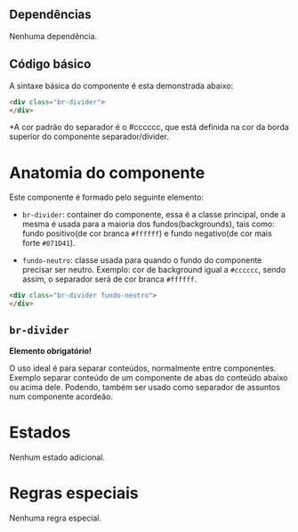 ## Dependências

Nenhuma dependência.

## Código básico



A sintaxe básica do componente é esta demonstrada abaixo:

```html
<div class="br-divider">
</div>
```
*A cor padrão do separador é o #cccccc, que está definida na cor da borda superior do componente separador/divider.

# Anatomia do componente

Este componente é formado pelo seguinte elemento:

- `br-divider`: container do componente, essa é a classe principal, onde a mesma é usada para a maioria dos fundos(backgrounds), tais como: fundo positivo(de cor branca `#ffffff`) e fundo negativo(de cor mais forte `#071D41`).

- `fundo-neutro`: classe usada para quando o fundo do componente precisar ser neutro. Exemplo: cor de background igual a `#cccccc`, sendo assim, o separador será de cor branca `#ffffff`. 




```html
<div class="br-divider fundo-neutro">
</div>
```


## `br-divider`

**Elemento obrigatório!**

O uso ideal é para separar conteúdos, normalmente entre componentes. Exemplo separar conteúdo de um componente de abas do conteúdo abaixo ou acima dele.
Podendo, também ser usado como separador de assuntos num componente acordeão.




# Estados

Nenhum estado adicional.

# Regras especiais

Nenhuma regra especial.
